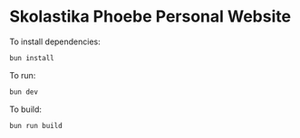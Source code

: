 # Skolastika Phoebe Personal Website

To install dependencies:

```bash
bun install
```

To run:

```bash
bun dev
```

To build:

```bash
bun run build
```
